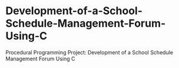 # Development-of-a-School-Schedule-Management-Forum-Using-C
Procedural Programming Project: Development of a School Schedule Management Forum Using C
